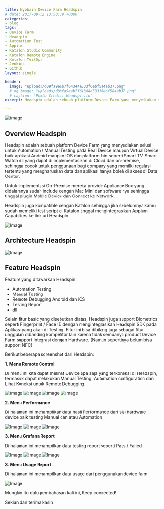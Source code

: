 ```yaml
---
title: Nyobain Device Farm Headspin
# date: 2017-09-12 13:50:39 +0000
categories:
- blog
tags:
- Device Farm
- Headspin
- Automation Test
- Appium
- Katalon Studio Community
- Katalon Remote Engine
- Katalon TestOps
- Jenkins
- Github
layout: single

header:
  image: "uploads/d09fa9eab7f64344a533f6ebf584ab37.png"
  # og_image: "uploads/d09fa9eab7f64344a533f6ebf584ab37.png"
  # caption: 'Photo Credit: Headspin.io'
excerpt: Headspin adalah sebuah platform Device Farm yang menyediakan solusi untuk Automation / Manual Testing pada Real Device maupun Virtual Device baik aplikasi Android maupun iOS dan platform lain seperti Smart TV, Smart Watch dll.

---
```


![Image](http://res.cloudinary.com/dr15yjl8w/image/upload/v1701754147/public/nu54hcb6lkiyyesxe0zk.png)

## **Overview Headspin**

Headspin adalah sebuah platform Device Farm yang menyediakan solusi untuk Automation / Manual Testing pada Real Device maupun Virtual Device baik aplikasi Android maupun iOS dan platform lain seperti Smart TV, Smart Watch dll yang dapat di implementasikan di Cloud dan on-premise, sehingga cocok untuk penggunaan bagi company yang memilki regulasi tertentu yang mengharuskan data dan aplikasi hanya boleh di akses di Data Center.

Untuk implementasi On-Premise mereka provide Appliance Box yang didalamnya sudah include dengan Mac Mini dan software nya sehingga tinggal plugin Mobile Device dan Connect ke Network.

Headspin juga kompatible dengan Katalon sehingga jika sebelumnya kamu sudah memeliki test script di Katalon tinggal mengintegrasikan Appium Capabilites ke link url Headspin


![Image](https://api-dev.headspin.io/v0/private/onprem/pbox-rack-installation/overview-perspective.png)

## **Architecture Headspin**

![Image](https://api-dev.headspin.io/v0/private/onprem/onprem-architecture/isolatednet.png)


## **Feature Headspin**

Feature yang ditawarkan Headspin:
- Automation Testing
- Manual Testing
- Remote Debugging Android dan iOS
- Testing Report
- dll

Selain fitur basic yang disebutkan diatas, Headspin juga support Biometrics seperti Fingerprint / Face ID dengan mengintegrasikan Headspin SDK pada Aplikasi yang akan di Testing. Fitur ini bisa dibilang juga sebagai fitur unggulan dibanding kompetitor lain karena tidak semuanya product Device Farm support Integrasi dengan Hardware. (Namun sepertinya belum bisa support NFC)

Berikut beberapa screenshot dari Headspin:

**1. Menu Remote Control**

Di menu ini kita dapat melihat Device apa saja yang terkoneksi di Headspin, termasuk dapat melakukan Manual Testing, Automation configuration dan Lihat Koneksi untuk Remote Debugging.

![Image](https://res.cloudinary.com/dr15yjl8w/image/upload/v1701751231/public/i7g6rbkwuedkxwcqglnq.png)
![Image](http://res.cloudinary.com/dr15yjl8w/image/upload/v1701751407/public/eitzlysvcafz8uxbfhim.png)
![Image](http://res.cloudinary.com/dr15yjl8w/image/upload/v1701751577/public/oxwatwjl6adzjadsw6xu.png)
![Image](http://res.cloudinary.com/dr15yjl8w/image/upload/v1701751641/public/lzowb3tl0ixoml6qldtd.png)

**2. Menu Performance**

Di halaman ini menampilkan data hasil Performance dari sisi hardware device baik testing Manual dan atau Automation

![Image](http://res.cloudinary.com/dr15yjl8w/image/upload/v1701751924/public/ff7dpn3blp47bf8uikkm.png)
![Image](http://res.cloudinary.com/dr15yjl8w/image/upload/v1701752245/public/nchhtdkanzi7t9u2fn2f.png)
![Image](http://res.cloudinary.com/dr15yjl8w/image/upload/v1701752284/public/x0n6kbycjeujl1whbcvo.png)

**3. Menu Grafana Report**

Di halaman ini menampilkan data testing report seperti Pass / Failed

![Image](http://res.cloudinary.com/dr15yjl8w/image/upload/v1701752532/public/rngoswpulppjzgvvtfdk.png)
![Image](http://res.cloudinary.com/dr15yjl8w/image/upload/v1701752631/public/swxjqyvstuidf01odtrg.png)
![Image](http://res.cloudinary.com/dr15yjl8w/image/upload/v1701752717/public/twiyjdsv7rx7lcbmngfm.png)

**3. Menu Usage Report**

Di halaman ini menampilkan data usage dari penggunakan device farm

![Image](http://res.cloudinary.com/dr15yjl8w/image/upload/v1701752834/public/ozb0qdigjfkpsmdoao5n.png)

Mungkin itu dulu pembahasan kali ini, Keep connected!

Sekian dan terima kasih